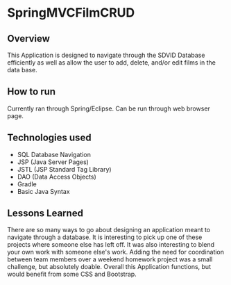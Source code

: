 # SpringMVCFilmCRUD

## Overview
This Application is designed to navigate through the SDVID Database
efficiently as well as allow the user to add, delete, and/or edit films
in the data base.

## How to run
Currently ran through Spring/Eclipse. Can be run through web browser page.

## Technologies used
* SQL Database Navigation
* JSP (Java Server Pages)
* JSTL (JSP Standard Tag Library)
* DAO (Data Access Objects)
* Gradle
* Basic Java Syntax

## Lessons Learned
There are so many ways to go about designing an application meant to navigate
through a database. It is interesting to pick up one of these projects where
someone else has left off. It was also interesting to blend your own work with
someone else's work. Adding the need for coordination between team members over
a weekend homework project was a small challenge, but absolutely doable. Overall
this Application functions, but would benefit from some CSS and Bootstrap.  
